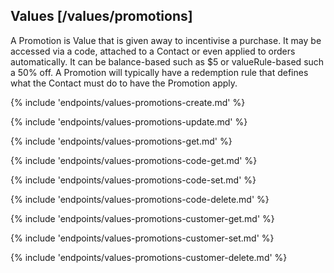 ## Values [/values/promotions]

A Promotion is Value that is given away to incentivise a purchase.  It may be accessed via a code, attached to a Contact or even applied to orders automatically.  It can be balance-based such as $5 or valueRule-based such a 50% off.  A Promotion will typically have a redemption rule that defines what the Contact must do to have the Promotion apply. 

{% include 'endpoints/values-promotions-create.md' %}

{% include 'endpoints/values-promotions-update.md' %}

{% include 'endpoints/values-promotions-get.md' %}

{% include 'endpoints/values-promotions-code-get.md' %}

{% include 'endpoints/values-promotions-code-set.md' %}

{% include 'endpoints/values-promotions-code-delete.md' %}

{% include 'endpoints/values-promotions-customer-get.md' %}

{% include 'endpoints/values-promotions-customer-set.md' %}

{% include 'endpoints/values-promotions-customer-delete.md' %}

